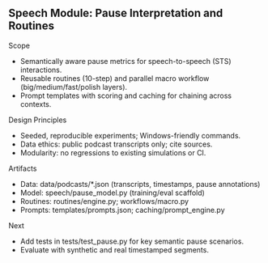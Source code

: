 ## Speech Module: Pause Interpretation and Routines

Scope
- Semantically aware pause metrics for speech-to-speech (STS) interactions.
- Reusable routines (10-step) and parallel macro workflow (big/medium/fast/polish layers).
- Prompt templates with scoring and caching for chaining across contexts.

Design Principles
- Seeded, reproducible experiments; Windows-friendly commands.
- Data ethics: public podcast transcripts only; cite sources.
- Modularity: no regressions to existing simulations or CI.

Artifacts
- Data: data/podcasts/*.json (transcripts, timestamps, pause annotations)
- Model: speech/pause_model.py (training/eval scaffold)
- Routines: routines/engine.py; workflows/macro.py
- Prompts: templates/prompts.json; caching/prompt_engine.py

Next
- Add tests in tests/test_pause.py for key semantic pause scenarios.
- Evaluate with synthetic and real timestamped segments.


